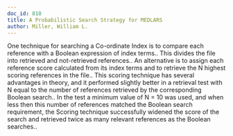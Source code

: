```yaml
---
doc_id: 810
title: A Probabilistic Search Strategy for MEDLARS
author: Miller, William L.
---
```


One technique for searching a Co-ordinate Index is to compare each reference
with a Boolean expression of index terms.. This divides the file into retrieved
and not-retrieved references.. An alternative is to assign each reference score
calculated from its index terms and to retrieve the N highest scoring 
references in the file.. This scoring technique has several advantages in
theory, and it performed slightly better in a retrieval test with N equal to
the number of references retrieved by the corresponding Boolean search.. In the
test a minimum value of N = 10 was used, and when less then this number of
references matched the Boolean search requirement, the Scoring technique
successfully widened the score of the search and retrieved twice as many 
relevant references as the Boolean searches..